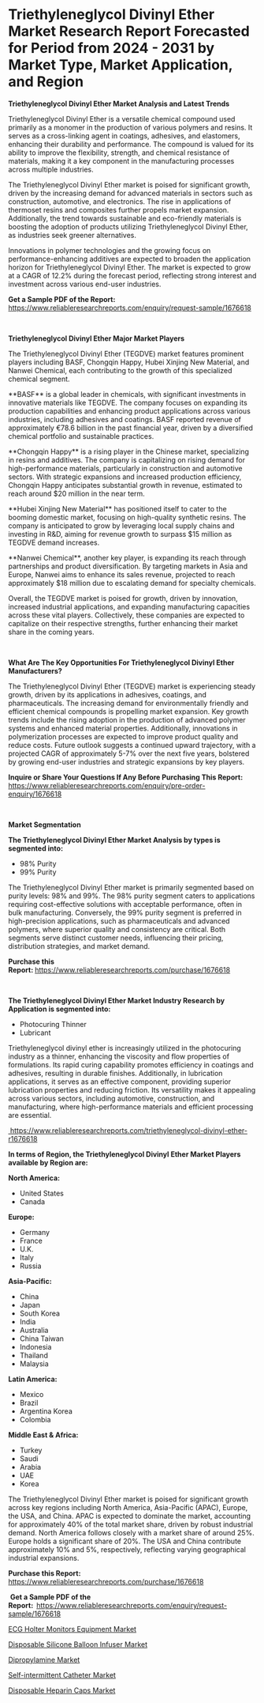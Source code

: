 <p><h1>Triethyleneglycol Divinyl Ether Market Research Report Forecasted for Period from 2024 -  2031 by Market Type, Market Application, and Region</h1></p><p><strong>Triethyleneglycol Divinyl Ether Market Analysis and Latest Trends</strong></p>
<p><p>Triethyleneglycol Divinyl Ether is a versatile chemical compound used primarily as a monomer in the production of various polymers and resins. It serves as a cross-linking agent in coatings, adhesives, and elastomers, enhancing their durability and performance. The compound is valued for its ability to improve the flexibility, strength, and chemical resistance of materials, making it a key component in the manufacturing processes across multiple industries.</p><p>The Triethyleneglycol Divinyl Ether market is poised for significant growth, driven by the increasing demand for advanced materials in sectors such as construction, automotive, and electronics. The rise in applications of thermoset resins and composites further propels market expansion. Additionally, the trend towards sustainable and eco-friendly materials is boosting the adoption of products utilizing Triethyleneglycol Divinyl Ether, as industries seek greener alternatives.</p><p>Innovations in polymer technologies and the growing focus on performance-enhancing additives are expected to broaden the application horizon for Triethyleneglycol Divinyl Ether. The market is expected to grow at a CAGR of 12.2% during the forecast period, reflecting strong interest and investment across various end-user industries.</p></p>
<p><strong>Get a Sample PDF of the Report:&nbsp;</strong> <a href="https://www.reliableresearchreports.com/enquiry/request-sample/1676618?utm_campaign=4&utm_medium=2&utm_source=Github&utm_content=ia&utm_term=11112024&utm_id=triethyleneglycol-divinyl-ether">https://www.reliableresearchreports.com/enquiry/request-sample/1676618</a></p>
<p>&nbsp;</p>
<p><strong>Triethyleneglycol Divinyl Ether Major Market Players</strong></p>
<p><p>The Triethyleneglycol Divinyl Ether (TEGDVE) market features prominent players including BASF, Chongqin Happy, Hubei Xinjing New Material, and Nanwei Chemical, each contributing to the growth of this specialized chemical segment.</p><p>**BASF** is a global leader in chemicals, with significant investments in innovative materials like TEGDVE. The company focuses on expanding its production capabilities and enhancing product applications across various industries, including adhesives and coatings. BASF reported revenue of approximately €78.6 billion in the past financial year, driven by a diversified chemical portfolio and sustainable practices.</p><p>**Chongqin Happy** is a rising player in the Chinese market, specializing in resins and additives. The company is capitalizing on rising demand for high-performance materials, particularly in construction and automotive sectors. With strategic expansions and increased production efficiency, Chongqin Happy anticipates substantial growth in revenue, estimated to reach around $20 million in the near term.</p><p>**Hubei Xinjing New Material** has positioned itself to cater to the booming domestic market, focusing on high-quality synthetic resins. The company is anticipated to grow by leveraging local supply chains and investing in R&D, aiming for revenue growth to surpass $15 million as TEGDVE demand increases.</p><p>**Nanwei Chemical**, another key player, is expanding its reach through partnerships and product diversification. By targeting markets in Asia and Europe, Nanwei aims to enhance its sales revenue, projected to reach approximately $18 million due to escalating demand for specialty chemicals.</p><p>Overall, the TEGDVE market is poised for growth, driven by innovation, increased industrial applications, and expanding manufacturing capacities across these vital players. Collectively, these companies are expected to capitalize on their respective strengths, further enhancing their market share in the coming years.</p></p>
<p>&nbsp;</p>
<p><strong>What Are The Key Opportunities For Triethyleneglycol Divinyl Ether Manufacturers?</strong></p>
<p><p>The Triethyleneglycol Divinyl Ether (TEGDVE) market is experiencing steady growth, driven by its applications in adhesives, coatings, and pharmaceuticals. The increasing demand for environmentally friendly and efficient chemical compounds is propelling market expansion. Key growth trends include the rising adoption in the production of advanced polymer systems and enhanced material properties. Additionally, innovations in polymerization processes are expected to improve product quality and reduce costs. Future outlook suggests a continued upward trajectory, with a projected CAGR of approximately 5-7% over the next five years, bolstered by growing end-user industries and strategic expansions by key players.</p></p>
<p><strong>Inquire or Share Your Questions If Any Before Purchasing This Report:</strong> <a href="https://www.reliableresearchreports.com/enquiry/pre-order-enquiry/1676618?utm_campaign=4&utm_medium=2&utm_source=Github&utm_content=ia&utm_term=11112024&utm_id=triethyleneglycol-divinyl-ether">https://www.reliableresearchreports.com/enquiry/pre-order-enquiry/1676618</a></p>
<p>&nbsp;</p>
<p><strong>Market Segmentation</strong></p>
<p><strong>The Triethyleneglycol Divinyl Ether Market Analysis by types is segmented into:</strong></p>
<p><ul><li>98% Purity</li><li>99% Purity</li></ul></p>
<p><p>The Triethyleneglycol Divinyl Ether market is primarily segmented based on purity levels: 98% and 99%. The 98% purity segment caters to applications requiring cost-effective solutions with acceptable performance, often in bulk manufacturing. Conversely, the 99% purity segment is preferred in high-precision applications, such as pharmaceuticals and advanced polymers, where superior quality and consistency are critical. Both segments serve distinct customer needs, influencing their pricing, distribution strategies, and market demand.</p></p>
<p><strong>Purchase this Report:&nbsp;</strong><a href="https://www.reliableresearchreports.com/purchase/1676618?utm_campaign=4&utm_medium=2&utm_source=Github&utm_content=ia&utm_term=11112024&utm_id=triethyleneglycol-divinyl-ether">https://www.reliableresearchreports.com/purchase/1676618</a></p>
<p>&nbsp;</p>
<p><strong>The Triethyleneglycol Divinyl Ether Market Industry Research by Application is segmented into:</strong></p>
<p><ul><li>Photocuring Thinner</li><li>Lubricant</li></ul></p>
<p><p>Triethyleneglycol divinyl ether is increasingly utilized in the photocuring industry as a thinner, enhancing the viscosity and flow properties of formulations. Its rapid curing capability promotes efficiency in coatings and adhesives, resulting in durable finishes. Additionally, in lubrication applications, it serves as an effective component, providing superior lubrication properties and reducing friction. Its versatility makes it appealing across various sectors, including automotive, construction, and manufacturing, where high-performance materials and efficient processing are essential.</p></p>
<p><a href="https://www.reliableresearchreports.com/triethyleneglycol-divinyl-ether-r1676618?utm_campaign=4&utm_medium=2&utm_source=Github&utm_content=ia&utm_term=11112024&utm_id=triethyleneglycol-divinyl-ether">&nbsp;https://www.reliableresearchreports.com/triethyleneglycol-divinyl-ether-r1676618</a></p>
<p><strong>In terms of Region, the Triethyleneglycol Divinyl Ether Market Players available by Region are:</strong></p>
<p>
    <p> <strong> North America: </strong>
        <ul>
            <li>United States</li>
            <li>Canada</li>
        </ul>
        </p> 
    <p> <strong> Europe: </strong>
        <ul>
            <li>Germany</li>
            <li>France</li>
            <li>U.K.</li>
            <li>Italy</li>
            <li>Russia</li>
        </ul>
        </p> 
    <p> <strong> Asia-Pacific: </strong>
        <ul>
            <li>China</li>
            <li>Japan</li>
            <li>South Korea</li>
            <li>India</li>
            <li>Australia</li>
            <li>China Taiwan</li>
            <li>Indonesia</li>
            <li>Thailand</li>
            <li>Malaysia</li>
        </ul>
        </p> 
    <p> <strong> Latin America: </strong>
        <ul>
            <li>Mexico</li>
            <li>Brazil</li>
            <li>Argentina Korea</li>
            <li>Colombia</li>
        </ul>
        </p> 
    <p> <strong> Middle East & Africa: </strong>
        <ul>
            <li>Turkey</li>
            <li>Saudi</li>
            <li>Arabia</li>
            <li>UAE</li>
            <li>Korea</li>
        </ul>
    </p>
    </p>
<p><p>The Triethyleneglycol Divinyl Ether market is poised for significant growth across key regions including North America, Asia-Pacific (APAC), Europe, the USA, and China. APAC is expected to dominate the market, accounting for approximately 40% of the total market share, driven by robust industrial demand. North America follows closely with a market share of around 25%. Europe holds a significant share of 20%. The USA and China contribute approximately 10% and 5%, respectively, reflecting varying geographical industrial expansions.</p></p>
<p><strong>Purchase this Report: </strong><a href="https://www.reliableresearchreports.com/purchase/1676618?utm_campaign=4&utm_medium=2&utm_source=Github&utm_content=ia&utm_term=11112024&utm_id=triethyleneglycol-divinyl-ether">https://www.reliableresearchreports.com/purchase/1676618</a></p>
<p>&nbsp;<strong>Get a Sample PDF of the Report:&nbsp;&nbsp;</strong><a href="https://www.reliableresearchreports.com/enquiry/request-sample/1676618?utm_campaign=4&utm_medium=2&utm_source=Github&utm_content=ia&utm_term=11112024&utm_id=triethyleneglycol-divinyl-ether">https://www.reliableresearchreports.com/enquiry/request-sample/1676618</a></p>
<p><strong></strong></p>
<p><p><a href="https://issuu.com/reportprime-2/docs/ecg-holter-monitors-equipment-marke_9e1055e3e44a07?utm_campaign=4&utm_medium=2&utm_source=Github&utm_content=ia&utm_term=11112024&utm_id=triethyleneglycol-divinyl-ether">ECG Holter Monitors Equipment Market</a></p><p><a href="https://issuu.com/reportprime-2/docs/disposable-silicone-balloon-infuser_10376eca345edf?utm_campaign=4&utm_medium=2&utm_source=Github&utm_content=ia&utm_term=11112024&utm_id=triethyleneglycol-divinyl-ether">Disposable Silicone Balloon Infuser Market</a></p><p><a href="https://github.com/WayneHopkins413/Market-Research-Report-List-1/blob/main/dipropylamine-market.md?utm_campaign=4&utm_medium=2&utm_source=Github&utm_content=ia&utm_term=11112024&utm_id=triethyleneglycol-divinyl-ether">Dipropylamine Market</a></p><p><a href="https://www.linkedin.com/pulse/self-intermittent-catheter-market-evolution-future-outlook-g87ne?utm_campaign=4&utm_medium=2&utm_source=Github&utm_content=ia&utm_term=11112024&utm_id=triethyleneglycol-divinyl-ether">Self-intermittent Catheter Market</a></p><p><a href="https://www.linkedin.com/pulse/disposable-heparin-caps-market-industry-landscape-growth-trajectories-fg8oe?utm_campaign=4&utm_medium=2&utm_source=Github&utm_content=ia&utm_term=11112024&utm_id=triethyleneglycol-divinyl-ether">Disposable Heparin Caps Market</a></p></p>